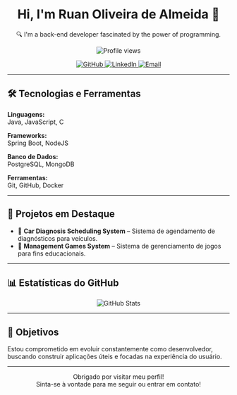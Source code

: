 <h1 align="center">Hi, I'm Ruan Oliveira de Almeida 👋</h1>

<p align="center">🔍 I'm a back-end developer fascinated by the power of programming.</p>

<p align="center">
  <img src="https://komarev.com/ghpvc/?username=ruanoliveiradev&style=flat-square&color=blue" alt="Profile views"/>
</p>

<p align="center">
  <a href="https://github.com/RuanDEV0">
    <img src="https://img.shields.io/badge/GitHub-100000?style=for-the-badge&logo=github&logoColor=white" alt="GitHub"/>
  </a>
  <a href="https://www.linkedin.com/in/ruanoliveiradev">
    <img src="https://img.shields.io/badge/LinkedIn-0A66C2?style=for-the-badge&logo=linkedin&logoColor=white" alt="LinkedIn"/>
  </a>
  <a href="mailto:ruanoliveiradev@gmail.com">
    <img src="https://img.shields.io/badge/E--mail-D14836?style=for-the-badge&logo=gmail&logoColor=white" alt="Email"/>
  </a>
</p>

---

## 🛠 Tecnologias e Ferramentas

**Linguagens:**  
Java, JavaScript, C

**Frameworks:**  
Spring Boot, NodeJS

**Banco de Dados:**  
PostgreSQL, MongoDB

**Ferramentas:**  
Git, GitHub, Docker

---

## 🌟 Projetos em Destaque

- 📌 **Car Diagnosis Scheduling System** – Sistema de agendamento de diagnósticos para veículos.  
- 📌 **Management Games System** – Sistema de gerenciamento de jogos para fins educacionais.

---

## 📊 Estatísticas do GitHub

<p align="center">
  <img src="https://github-readme-stats.vercel.app/api?username=ruanoliveiradev&show_icons=true&theme=radical" alt="GitHub Stats"/>
</p>

---

## 🚀 Objetivos

Estou comprometido em evoluir constantemente como desenvolvedor, buscando construir aplicações úteis e focadas na experiência do usuário.

---

<p align="center">
  Obrigado por visitar meu perfil!  
  <br/>
  Sinta-se à vontade para me seguir ou entrar em contato!
</p>

